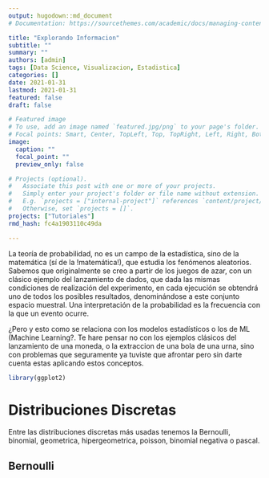```yaml
---
output: hugodown::md_document
# Documentation: https://sourcethemes.com/academic/docs/managing-content/

title: "Explorando Informacion"
subtitle: ""
summary: ""
authors: [admin]
tags: [Data Science, Visualizacion, Estadistica]
categories: []
date: 2021-01-31
lastmod: 2021-01-31
featured: false
draft: false

# Featured image
# To use, add an image named `featured.jpg/png` to your page's folder.
# Focal points: Smart, Center, TopLeft, Top, TopRight, Left, Right, BottomLeft, Bottom, BottomRight.
image:
  caption: ""
  focal_point: ""
  preview_only: false

# Projects (optional).
#   Associate this post with one or more of your projects.
#   Simply enter your project's folder or file name without extension.
#   E.g. `projects = ["internal-project"]` references `content/project/deep-learning/index.md`.
#   Otherwise, set `projects = []`.
projects: ["Tutoriales"]
rmd_hash: fc4a1903110c49da

---
```


La teoría de probabilidad, no es un campo de la estadística, sino de la matemática (sí de la !matemática!), que estudia los fenómenos aleatorios. Sabemos que originalmente se creo a partir de los juegos de azar, con un clásico ejemplo del lanzamiento de dados, que dada las mismas condiciones de realización del experimento, en cada ejecución se obtendrá uno de todos los posibles resultados, denominándose a este conjunto espacio muestral. Una interpretación de la probabilidad es la frecuencia con la que un evento ocurre.

¿Pero y esto como se relaciona con los modelos estadísticos o los de ML (Machine Learning?. Te hare pensar no con los ejemplos clásicos del lanzamiento de una moneda, o la extraccion de una bola de una urna, sino con problemas que seguramente ya tuviste que afrontar pero sin darte cuenta estas aplicando estos conceptos.

``` r
library(ggplot2)
```

Distribuciones Discretas
========================

Entre las distribuciones discretas más usadas tenemos la Bernoulli, binomial, geometrica, hipergeometrica, poisson, binomial negativa o pascal.

Bernoulli
---------

